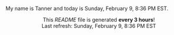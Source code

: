 My name is Tanner and today is Sunday, February 9, 8:36 PM EST.

<p align="center">This <i>README</i> file is generated <b>every 3 hours</b>!</br>Last refresh: Sunday, February 9, 8:36 PM EST<br /></p>
